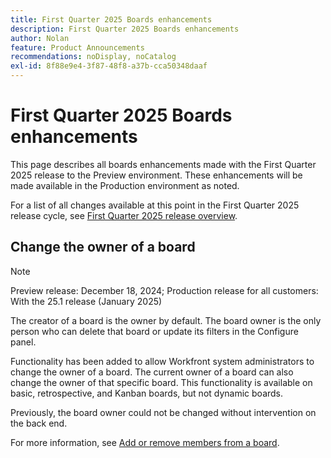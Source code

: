```yaml
---
title: First Quarter 2025 Boards enhancements
description: First Quarter 2025 Boards enhancements
author: Nolan
feature: Product Announcements
recommendations: noDisplay, noCatalog
exl-id: 8f88e9e4-3f87-48f8-a37b-cca50348daaf
---
```

# First Quarter 2025 Boards enhancements

This page describes all boards enhancements made with the First Quarter 2025 release to the Preview environment. These enhancements will be made available in the Production environment as noted.

For a list of all changes available at this point in the First Quarter 2025 release cycle, see [First Quarter 2025 release overview](/help/quicksilver/product-announcements/product-releases/25-q1-release-activity/25-q1-release-overview.md).

## Change the owner of a board

>[!NOTE]
>
>Preview release: December 18, 2024; Production release for all customers: With the 25.1 release (January 2025)

The creator of a board is the owner by default. The board owner is the only person who can delete that board or update its filters in the Configure panel.

Functionality has been added to allow Workfront system administrators to change the owner of a board. The current owner of a board can also change the owner of that specific board. This functionality is available on basic, retrospective, and Kanban boards, but not dynamic boards.

Previously, the board owner could not be changed without intervention on the back end.

For more information, see [Add or remove members from a board](/help/quicksilver/agile/get-started-with-boards/add-members-to-board.md).
